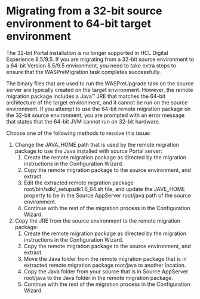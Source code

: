 # Migrating from a 32-bit source environment to 64-bit target environment

The 32-bit Portal installation is no longer supported in HCL Digital Experience 8.5/9.5. If you are migrating from a 32-bit source environment to a 64-bit Version 8.5/9.5 environment, you need to take extra steps to ensure that the WASPreMigration task completes successfully.

The binary files that are used to run the WASPreUpgrade task on the source server are typically created on the target environment. However, the remote migration package includes a Java™ JRE that matches the 64-bit architecture of the target environment, and it cannot be run on the source environment. If you attempt to use the 64-bit remote migration package on the 32-bit source environment, you are prompted with an error message that states that the 64-bit JVM cannot run on 32-bit hardware.

Choose one of the following methods to resolve this issue:

1.  Change the JAVA\_HOME path that is used by the remote migration package to use the Java installed with source Portal server:
    1.  Create the remote migration package as directed by the migration instructions in the Configuration Wizard.
    2.  Copy the remote migration package to the source environment, and extract.
    3.  Edit the extracted remote migration package root/bin/sdk/\_setupsdk1.6\_64.sh file, and update the JAVE\_HOME property to be in the Source AppServer root/java path of the source environment.
    4.  Continue with the rest of the migration process in the Configuration Wizard.
2.  Copy the JRE from the source environment to the remote migration package:
    1.  Create the remote migration package as directed by the migration instructions in the Configuration Wizard.
    2.  Copy the remote migration package to the source environment, and extract.
    3.  Move the Java folder from the remote migration package that is in extracted remote migration package root/java to another location.
    4.  Copy the Java folder from your source that is in Source AppServer root/java to the Java folder in the remote migration package.
    5.  Continue with the rest of the migration process in the Configuration Wizard.


